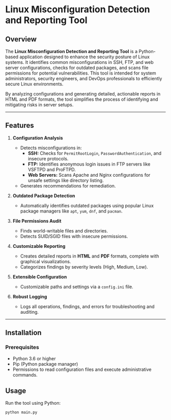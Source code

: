 # Linux Misconfiguration Detection and Reporting Tool

## Overview

The **Linux Misconfiguration Detection and Reporting Tool** is a Python-based application designed to enhance the security posture of Linux systems. It identifies common misconfigurations in SSH, FTP, and web server configurations, checks for outdated packages, and scans file permissions for potential vulnerabilities. This tool is intended for system administrators, security engineers, and DevOps professionals to efficiently secure Linux environments.

By analyzing configurations and generating detailed, actionable reports in HTML and PDF formats, the tool simplifies the process of identifying and mitigating risks in server setups.

---

## Features

1. **Configuration Analysis**
   - Detects misconfigurations in:
     - **SSH:** Checks for `PermitRootLogin`, `PasswordAuthentication`, and insecure protocols.
     - **FTP:** Identifies anonymous login issues in FTP servers like VSFTPD and ProFTPD.
     - **Web Servers:** Scans Apache and Nginx configurations for unsafe settings like directory listing.
   - Generates recommendations for remediation.
     

2. **Outdated Package Detection**
   - Automatically identifies outdated packages using popular Linux package managers like `apt`, `yum`, `dnf`, and `pacman`.

3. **File Permissions Audit**
   - Finds world-writable files and directories.
   - Detects SUID/SGID files with insecure permissions.

4. **Customizable Reporting**
   - Creates detailed reports in **HTML** and **PDF** formats, complete with graphical visualizations.
   - Categorizes findings by severity levels (High, Medium, Low).

5. **Extensible Configuration**
   - Customizable paths and settings via a `config.ini` file.

6. **Robust Logging**
   - Logs all operations, findings, and errors for troubleshooting and auditing.

---

## Installation

### Prerequisites
- Python 3.6 or higher
- Pip (Python package manager)
- Permissions to read configuration files and execute administrative commands.

## Usage

Run the tool using Python:

```bash
python main.py

